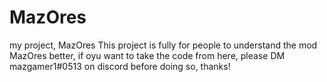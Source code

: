 # MazOres
my project, MazOres
This project is fully for people to understand the mod MazOres better, if oyu want to take the code from here, please DM mazgamer1#0513 on discord before doing so, thanks!
